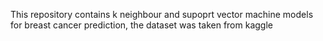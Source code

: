 This repository contains k neighbour and supoprt vector machine models for breast cancer prediction, the dataset was taken from kaggle